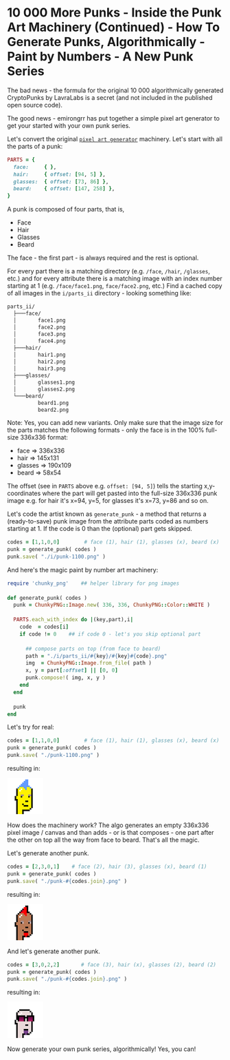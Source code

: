 # 10 000 More Punks - Inside the Punk Art Machinery (Continued) - How To Generate Punks, Algorithmically - Paint by Numbers - A New Punk Series


The bad news - the formula for the original 10 000 algorithmically generated CryptoPunks by LavraLabs is a secret
(and not included in the published open source code).


The good news  -  emirongrr has put together a simple
pixel art generator to get your started with your
own punk series.


Let's convert the original [`pixel art generator`](https://github.com/emirongrr/pixelArt_Generator) machinery.
Let's start with all the parts of a punk:


``` ruby
PARTS = {
  face:     { },
  hair:     { offset: [94, 5] },
  glasses:  { offset: [73, 86] },
  beard:    { offset: [147, 258] },
}
```

A punk is composed of four parts, that is,

- Face
- Hair
- Glasses
- Beard

The face - the first part - is always required
and the rest is optional.

For every part there is a matching directory (e.g. `/face`, `/hair`, `/glasses`, etc.) and
for every attribute there is a matching image with an index number starting at 1 (e.g. `/face/face1.png`, `face/face2.png`, etc.)
Find a cached copy of all images in the `i/parts_ii` directory -
looking something like:

```
parts_ii/
  ├───face/
  │       face1.png
  │       face2.png
  │       face3.png
  │       face4.png
  ├───hair/
  │       hair1.png
  │       hair2.png
  │       hair3.png
  ├───glasses/
  │       glasses1.png
  │       glasses2.png
  └───beard/
          beard1.png
          beard2.png
```

Note: Yes, you can add new variants.
Only make sure that the image size for the parts
matches the following formats - only the face is in the 100% full-size 336x336 format:

- face => 336x336
- hair => 145x131
- glasses => 190x109
- beard => 58x54

The offset  (see in `PARTS` above e.g. `offset: [94, 5]`)
tells the starting x,y-coordinates where the part
will get pasted into the full-size 336x336 punk image
e.g. for hair it's x=94, y=5,
for glasses it's x=73, y=86 and so on.



Let's code the artist known as  `generate_punk` - a method
that returns a (ready-to-save) punk image
from the attribute parts coded as numbers
starting at 1. If the code is 0 than
the (optional) part gets skipped.



``` ruby
codes = [1,1,0,0]        # face (1), hair (1), glasses (x), beard (x)
punk = generate_punk( codes )
punk.save( "./i/punk-1100.png" )
```


And here's the magic paint by number art machinery:

``` ruby
require 'chunky_png'    ## helper library for png images

def generate_punk( codes )
  punk = ChunkyPNG::Image.new( 336, 336, ChunkyPNG::Color::WHITE )

  PARTS.each_with_index do |(key,part),i|
    code  = codes[i]
    if code != 0    ## if code 0 - let's you skip optional part

      ## compose parts on top (from face to beard)
      path = "./i/parts_ii/#{key}/#{key}#{code}.png"
      img  = ChunkyPNG::Image.from_file( path )
      x, y = part[:offset] || [0, 0]
      punk.compose!( img, x, y )
    end
  end

  punk
end
```




Let's try for real:

``` ruby
codes = [1,1,0,0]        # face (1), hair (1), glasses (x), beard (x)
punk = generate_punk( codes )
punk.save( "./punk-1100.png" )
```

resulting in:

![](i/gen_ii/punk-1100.png)



How does the machinery work?
The algo generates an empty 336x336 pixel image / canvas
and than adds - or is that composes -
one part after the other on top
all the way from face to beard.
That's all the magic.


Let's generate another punk.

``` ruby
codes = [2,3,0,1]    # face (2), hair (3), glasses (x), beard (1)
punk = generate_punk( codes )
punk.save( "./punk-#{codes.join}.png" )
```

resulting in:

![](i/gen_ii/punk-2301.png)



And let's generate another punk.

``` ruby
codes = [3,0,2,2]       # face (3), hair (x), glasses (2), beard (2)
punk = generate_punk( codes )
punk.save( "./punk-#{codes.join}.png" )
```

resulting in:

![](i/gen_ii/punk-3022.png)




Now generate your own punk series, algorithmically! Yes, you can!

